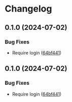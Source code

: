 # Changelog

## 0.1.0 (2024-07-02)


### Bug Fixes

* Require login ([64bf441](https://github.com/philipcristiano/timeline/commit/64bf44134fa1aa11251bfed3f4800259a3dbf230))

## 0.1.0 (2024-07-02)


### Bug Fixes

* Require login ([64bf441](https://github.com/philipcristiano/timeline/commit/64bf44134fa1aa11251bfed3f4800259a3dbf230))
